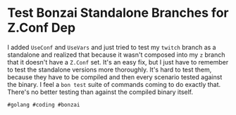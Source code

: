 # Test Bonzai Standalone Branches for Z.Conf Dep

I added `UseConf` and `UseVars` and just tried to test my `twitch`
branch as a standalone and realized that because it wasn't composed into
my `z` branch that it doesn't have a `Z.Conf` set. It's an easy fix, but
I just have to remember to test the standalone versions more thoroughly.
It's hard to test them, because they have to be compiled and then every
scenario tested against the binary. I feel a `bon test` suite of
commands coming to do exactly that. There's no better testing than
against the compiled binary itself.

    #golang #coding #bonzai
